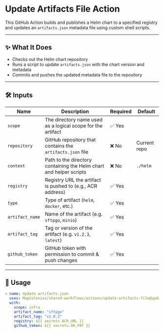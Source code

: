 # Update Artifacts File Action

This GitHub Action builds and publishes a Helm chart to a specified registry and updates an `artifacts.json` metadata file using custom shell scripts. 

---

## ✨ What It Does

- Checks out the Helm chart repository
- Runs a script to update `artifacts.json` with the chart version and metadata
- Commits and pushes the updated metadata file to the repository

---

## 🛠 Inputs

| Name             | Description                                                                 | Required | Default         |
|------------------|-----------------------------------------------------------------------------|----------|-----------------|
| `scope`          | The directory name used as a logical scope for the artifact                | ✅ Yes   |             |
| `repository`     | GitHub repository that contains the `artifacts.json` file                  | ❌ No    | Current repo    |
| `context`        | Path to the directory containing the Helm chart and helper scripts         | ❌ No   | `./helm`        |
| `registry`       | Registry URL the artifact is pushed to (e.g., ACR address)                 | ✅ Yes   |                |
| `type`           | Type of artifact (`helm`, `docker`, etc.)                                  | ✅ Yes   |  |
| `artifact_name`  | Name of the artifact (e.g. `sftpgo`, `minio`)                              | ✅ Yes   |                |
| `artifact_tag`   | Tag or version of the artifact (e.g. `v1.2.3`, `latest`)                   | ✅ Yes   |                |
| `github_token`   | GitHub token with permission to commit & push changes                      | ✅ Yes   |                |

---

## 🚀 Usage

<!-- x-release-please-start-version -->

```yaml
- name: Update artifacts.json
  uses: MapColonies/shared-workflows/actions/update-artifacts-file@update-artifacts-file-v1.0.0
  with:
    scope: infra
    artifact_name: "sftpgo"
    artifact_tag: "v2.0.2"
    registry: ${{ secrets.ACR_URL }}
    github_token: ${{ secrets.GH_PAT }}
```
<!-- x-release-please-end-version -->
